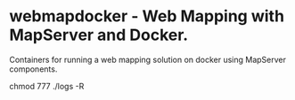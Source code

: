 # webmapdocker - Web Mapping with MapServer and Docker.
Containers for running a web mapping solution on docker using MapServer components.

chmod 777 ./logs -R
